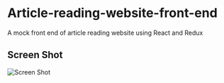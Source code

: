 # Article-reading-website-front-end
A mock front end of article reading website using React and Redux

## Screen Shot
![Screen Shot](https://github.com/YH-G/Article-reading-website-front-end/blob/master/demo/demo.gif?raw=true)
